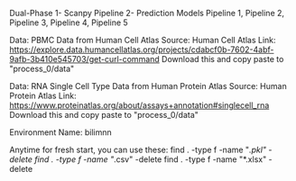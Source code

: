 Dual-Phase
1- Scanpy Pipeline
2- Prediction Models
Pipeline 1, Pipeline 2, Pipeline 3, Pipeline 4, Pipeline 5

Data:  PBMC Data from Human Cell Atlas
Source: Human Cell Atlas
Link: https://explore.data.humancellatlas.org/projects/cdabcf0b-7602-4abf-9afb-3b410e545703/get-curl-command
Download this and copy paste to "process_0/data"

Data: RNA Single Cell Type Data from Human Protein Atlas
Source: Human Protein Atlas
Link: https://www.proteinatlas.org/about/assays+annotation#singlecell_rna
Download this and copy paste to "process_0/data"

Environment Name: bilimnn

Anytime for fresh start, you can use these: 
find . -type f -name "*.pkl" -delete 
find . -type f -name "*.csv" -delete 
find . -type f -name "*.xlsx" -delete 